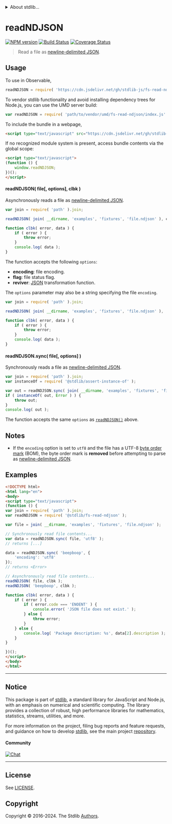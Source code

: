 <!--

@license Apache-2.0

Copyright (c) 2024 The Stdlib Authors.

Licensed under the Apache License, Version 2.0 (the "License");
you may not use this file except in compliance with the License.
You may obtain a copy of the License at

   http://www.apache.org/licenses/LICENSE-2.0

Unless required by applicable law or agreed to in writing, software
distributed under the License is distributed on an "AS IS" BASIS,
WITHOUT WARRANTIES OR CONDITIONS OF ANY KIND, either express or implied.
See the License for the specific language governing permissions and
limitations under the License.

-->


<details>
  <summary>
    About stdlib...
  </summary>
  <p>We believe in a future in which the web is a preferred environment for numerical computation. To help realize this future, we've built stdlib. stdlib is a standard library, with an emphasis on numerical and scientific computation, written in JavaScript (and C) for execution in browsers and in Node.js.</p>
  <p>The library is fully decomposable, being architected in such a way that you can swap out and mix and match APIs and functionality to cater to your exact preferences and use cases.</p>
  <p>When you use stdlib, you can be absolutely certain that you are using the most thorough, rigorous, well-written, studied, documented, tested, measured, and high-quality code out there.</p>
  <p>To join us in bringing numerical computing to the web, get started by checking us out on <a href="https://github.com/stdlib-js/stdlib">GitHub</a>, and please consider <a href="https://opencollective.com/stdlib">financially supporting stdlib</a>. We greatly appreciate your continued support!</p>
</details>

# readNDJSON

[![NPM version][npm-image]][npm-url] [![Build Status][test-image]][test-url] [![Coverage Status][coverage-image]][coverage-url] <!-- [![dependencies][dependencies-image]][dependencies-url] -->

> Read a file as [newline-delimited JSON][ndjson].



<section class="usage">

## Usage

To use in Observable,

```javascript
readNDJSON = require( 'https://cdn.jsdelivr.net/gh/stdlib-js/fs-read-ndjson@umd/browser.js' )
```

To vendor stdlib functionality and avoid installing dependency trees for Node.js, you can use the UMD server build:

```javascript
var readNDJSON = require( 'path/to/vendor/umd/fs-read-ndjson/index.js' )
```

To include the bundle in a webpage,

```html
<script type="text/javascript" src="https://cdn.jsdelivr.net/gh/stdlib-js/fs-read-ndjson@umd/browser.js"></script>
```

If no recognized module system is present, access bundle contents via the global scope:

```html
<script type="text/javascript">
(function () {
    window.readNDJSON;
})();
</script>
```

<a name="read-ndjson"></a>

#### readNDJSON( file\[, options], clbk )

Asynchronously reads a file as [newline-delimited JSON][ndjson].

```javascript
var join = require( 'path' ).join;

readNDJSON( join( __dirname, 'examples', 'fixtures', 'file.ndjson' ), clbk );

function clbk( error, data ) {
    if ( error ) {
        throw error;
    }
    console.log( data );
}
```

The function accepts the following `options`:

-   **encoding**: file encoding.
-   **flag**: file status flag.
-   **reviver**: [JSON][json] transformation function.

The `options` parameter may also be a string specifying the file `encoding`.

```javascript
var join = require( 'path' ).join;

readNDJSON( join( __dirname, 'examples', 'fixtures', 'file.ndjson' ), 'utf8', clbk );

function clbk( error, data ) {
    if ( error ) {
        throw error;
    }
    console.log( data );
}
```

#### readNDJSON.sync( file\[, options] )

Synchronously reads a file as [newline-delimited JSON][ndjson].

```javascript
var join = require( 'path' ).join;
var instanceOf = require( '@stdlib/assert-instance-of' );

var out = readNDJSON.sync( join( __dirname, 'examples', 'fixtures', 'file.ndjson' ) );
if ( instanceOf( out, Error ) ) {
    throw out;
}
console.log( out );
```

The function accepts the same `options` as [`readNDJSON()`](#read-ndjson) above.

</section>

<!-- /.usage -->

<section class="notes">

## Notes

-   If the `encoding` option is set to `utf8` and the file has a UTF-8 [byte order mark][bom] (BOM), the byte order mark is **removed** before attempting to parse as [newline-delimited JSON][ndjson].

</section>

<!-- /.notes -->

<section class="examples">

## Examples

<!-- eslint no-undef: "error" -->

```html
<!DOCTYPE html>
<html lang="en">
<body>
<script type="text/javascript">
(function () {
var join = require( 'path' ).join;
var readNDJSON = require( '@stdlib/fs-read-ndjson' );

var file = join( __dirname, 'examples', 'fixtures', 'file.ndjson' );

// Synchronously read file contents...
var data = readNDJSON.sync( file, 'utf8' );
// returns [...]

data = readNDJSON.sync( 'beepboop', {
    'encoding': 'utf8'
});
// returns <Error>

// Asynchronously read file contents...
readNDJSON( file, clbk );
readNDJSON( 'beepboop', clbk );

function clbk( error, data ) {
    if ( error ) {
        if ( error.code === 'ENOENT' ) {
            console.error( 'JSON file does not exist.' );
        } else {
            throw error;
        }
    } else {
        console.log( 'Package description: %s', data[2].description );
    }
}

})();
</script>
</body>
</html>
```

</section>

<!-- /.examples -->

<!-- Section for related `stdlib` packages. Do not manually edit this section, as it is automatically populated. -->

<section class="related">

</section>

<!-- /.related -->

<!-- Section for all links. Make sure to keep an empty line after the `section` element and another before the `/section` close. -->


<section class="main-repo" >

* * *

## Notice

This package is part of [stdlib][stdlib], a standard library for JavaScript and Node.js, with an emphasis on numerical and scientific computing. The library provides a collection of robust, high performance libraries for mathematics, statistics, streams, utilities, and more.

For more information on the project, filing bug reports and feature requests, and guidance on how to develop [stdlib][stdlib], see the main project [repository][stdlib].

#### Community

[![Chat][chat-image]][chat-url]

---

## License

See [LICENSE][stdlib-license].


## Copyright

Copyright &copy; 2016-2024. The Stdlib [Authors][stdlib-authors].

</section>

<!-- /.stdlib -->

<!-- Section for all links. Make sure to keep an empty line after the `section` element and another before the `/section` close. -->

<section class="links">

[npm-image]: http://img.shields.io/npm/v/@stdlib/fs-read-ndjson.svg
[npm-url]: https://npmjs.org/package/@stdlib/fs-read-ndjson

[test-image]: https://github.com/stdlib-js/fs-read-ndjson/actions/workflows/test.yml/badge.svg?branch=main
[test-url]: https://github.com/stdlib-js/fs-read-ndjson/actions/workflows/test.yml?query=branch:main

[coverage-image]: https://img.shields.io/codecov/c/github/stdlib-js/fs-read-ndjson/main.svg
[coverage-url]: https://codecov.io/github/stdlib-js/fs-read-ndjson?branch=main

<!--

[dependencies-image]: https://img.shields.io/david/stdlib-js/fs-read-ndjson.svg
[dependencies-url]: https://david-dm.org/stdlib-js/fs-read-ndjson/main

-->

[chat-image]: https://img.shields.io/gitter/room/stdlib-js/stdlib.svg
[chat-url]: https://app.gitter.im/#/room/#stdlib-js_stdlib:gitter.im

[stdlib]: https://github.com/stdlib-js/stdlib

[stdlib-authors]: https://github.com/stdlib-js/stdlib/graphs/contributors

[umd]: https://github.com/umdjs/umd
[es-module]: https://developer.mozilla.org/en-US/docs/Web/JavaScript/Guide/Modules

[deno-url]: https://github.com/stdlib-js/fs-read-ndjson/tree/deno
[deno-readme]: https://github.com/stdlib-js/fs-read-ndjson/blob/deno/README.md
[umd-url]: https://github.com/stdlib-js/fs-read-ndjson/tree/umd
[umd-readme]: https://github.com/stdlib-js/fs-read-ndjson/blob/umd/README.md
[esm-url]: https://github.com/stdlib-js/fs-read-ndjson/tree/esm
[esm-readme]: https://github.com/stdlib-js/fs-read-ndjson/blob/esm/README.md
[branches-url]: https://github.com/stdlib-js/fs-read-ndjson/blob/main/branches.md

[stdlib-license]: https://raw.githubusercontent.com/stdlib-js/fs-read-ndjson/main/LICENSE

[json]: http://www.json.org/

[ndjson]: http://www.ndjson.org/

[bom]: https://en.wikipedia.org/wiki/Byte_order_mark

</section>

<!-- /.links -->
